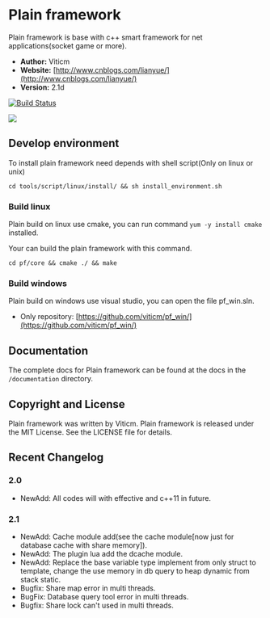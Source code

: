 # Plain framework

Plain framework is base with c++ smart framework for net applications(socket game or more).

- **Author:** Viticm
- **Website:** [http://www.cnblogs.com/lianyue/](http://www.cnblogs.com/lianyue/)
- **Version:** 2.1d

[![Build Status](https://travis-ci.org/viticm/plainframework1.svg)](https://travis-ci.org/viticm/plainframework1)

<img src="https://github.com/viticm/plainframework1/blob/master/documentation/examples/gateway.gif" />

## Develop environment

To install plain framework need depends with shell script(Only on linux or unix)

```shell
cd tools/script/linux/install/ && sh install_environment.sh
```


### Build linux

Plain build on linux use cmake, you can run command `yum -y install cmake` installed.

Your can build the plain framework with this command.

```shell
cd pf/core && cmake ./ && make
```

### Build windows

Plain build on windows use visual studio, you can open the file pf_win.sln.
- Only repository: [https://github.com/viticm/pf_win/](https://github.com/viticm/pf_win/)


## Documentation

The complete docs for Plain framework can be found at the docs in the `/documentation` directory.


## Copyright and License
Plain framework was written by Viticm.
Plain framework is released under the MIT License. See the LICENSE file for details.


## Recent Changelog

### 2.0
- NewAdd: All codes will with effective and c++11 in future.

### 2.1
- NewAdd: Cache module add(see the cache module[now just for database cache with share memory]).
- NewAdd: The plugin lua add the dcache module.
- NewAdd: Replace the base variable type implement from only struct to template, change the use memory in db query to heap dynamic from stack static.
- Bugfix: Share map error in multi threads.
- BugFix: Database query tool error in multi threads.
- Bugfix: Share lock can't used in multi threads.
